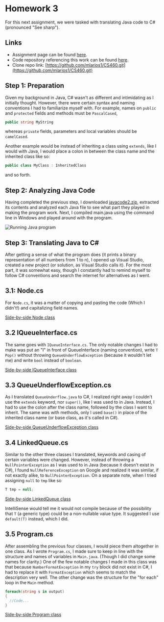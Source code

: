 # Homework 3

For this next assignment, we were tasked with translating Java code to C# (pronounced "See sharp").

## Links

* Assignment page can be found [here](http://www.wou.edu/~morses/classes/cs46x/assignments/HW3_1819.html).
* Code repository referencing this work can be found [here](https://github.com/mlarios1/CS460/tree/master/hw3).
* Clone repo link: [https://github.com/mlarios1/CS460.git](https://github.com/mlarios1/CS460.git)

## Step 1: Preparation

Given my background in Java, C# wasn't as different and intimidating as I initially thought. However, there were certain syntax and naming conventions I had to familiarize myself with. For example, names on ```public``` and ```protected``` fields and methods must be ```PascalCased```,

```C#
public string MyString
```

whereas ```private``` fields, parameters and local variables should be ```camelCased```.

Another example would be instead of inheriting a class using ```extends```, like I would with Java, I would place a colon in between the class name and the inherited class like so:

```C#
public class MyClass : InheritedClass
```

and so forth.

## Step 2: Analyzing Java Code

Having completed the previous step, I downloaded [javacode2.zip](http://www.wou.edu/~morses/classes/cs46x/assignments/javacode2.zip), extracted its contents and analyzed each Java file to see what part they played in making the program work. Next, I compiled main.java using the command line in Windows and played around with the program.

![Running Java program]()

## Step 3: Translating Java to C#

After getting a sense of what the program does (it prints a binary representation of all numbers from 1 to n), I opened up Visual Studio, created a new project (or solution, as Visual Studio calls it). For the most part, it was somewhat easy, though I constantly had to remind myself to follow C# conventions and search the internet for alternatives as I went.

## 3.1: Node.cs

For ```Node.cs```, it was a matter of copying and pasting the code (Which I didn't!) and capitalizing field names.

[Side-by-side Node class]()

## 3.2 IQueueInterface.cs

The same goes with ```IQueueInterface.cs```. The only notable changes I had to make was put an "I" in front of QueueInterface (naming convention), write ```T Pop()``` without throwing ```QueueUnderflowException``` (because it wouldn't let me) and write ```bool``` instead of ```boolean```.

[Side-by-side IQueueInterface class]()

## 3.3 QueueUnderflowException.cs

As I translated ```QueueUnderflow.java``` to C#, I realized right away I couldn't use the ```extends``` keyword, nor ```super()```, like I was used to in Java. Instead, I had to use the colon after the class name, followed by the class I want to inherit. The same was with methods, only I used ```base()``` in place of the inherited class name (or base class, as it's called in C#).

[Side-by-side QueueUnderflowException class]()

## 3.4 LinkedQueue.cs

Similar to the other three classes I translated, keywords and casing of certain variables were changed. However, instead of throwing a ```NullPointerException``` as I was used to in Java (because it doesn't exist in C#), I found ```NullReferenceException``` on Google and realized it was similar, if not exactly alike, to ```NullPointerException```. On a separate note, when I tried assigning ```null``` to ```tmp``` like so

```C#
T tmp = null;
```

[Side-by-side LinkedQueue class]()

IntelliSense would tell me it would not compile because of the possibility that ```T``` (a generic type) could be a non-nullable value type. It suggested I use ```default(T)``` instead, which I did.

## 3.5 Program.cs

After assembling the previous four classes, I would piece them altogether in one class. As I wrote ```Program.cs```, I made sure to keep in line with the structure and names of variables in ```Main.java```. (Though I did change some names for clarity.) One of the few notable changes I made in this class was that because ```NumberFormatException``` in my ```try``` block did not exist in C#, I had to replace it with ```FormatException``` which seems to match the description very well. The other change was the structure for the "for each" loop in the ```Main``` method.

```C#
foreach(string s in output)
{
  //Code...
}
```

[Side-by-side Program class]()
